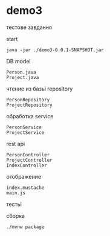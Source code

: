 # demo3
тестове завдання


start

	java -jar ./demo3-0.0.1-SNAPSHOT.jar



DB model

	Person.java
	Project.java


чтение из базьі repository

	PersonRepository
	ProjectRepository

обработка service

	PersonService
	ProjectService

rest api

	PersonController
	ProjectController	
	IndexController
	
отображение

	index.mustache
	main.js
	
тестьі


сборка

	./mvnw package
